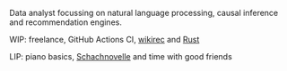 Data analyst focussing on natural language processing, causal inference and recommendation engines.

WIP: freelance, GitHub Actions CI, [wikirec](https://github.com/andrewtavis/wikirec) and [Rust](https://www.rust-lang.org/)

LIP: piano basics, [Schachnovelle](https://de.wikipedia.org/wiki/Schachnovelle) and time with good friends
